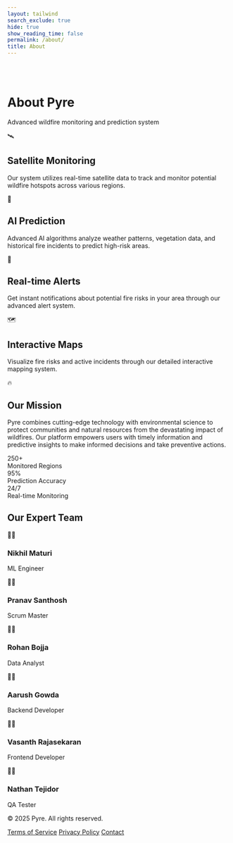 ```yaml
---
layout: tailwind
search_exclude: true
hide: true
show_reading_time: false
permalink: /about/
title: About
---
```


<!-- NOTE: I removed that part from the class part of the overall div, when switching to the base layout -->
<!-- style="background-image: url('https://cdnjs.cloudflare.com/ajax/libs/particles.js/2.0.0/particles.min.js'); background-size: cover;" -->
<div class="min-h-screen bg-black text-gray-200">
  <!-- <div class="absolute inset-0 bg-black bg-opacity-90 z-0" style="background-image: radial-gradient(circle, rgba(255, 100, 50, 0.1) 1px, transparent 1px); background-size: 30px 30px;"></div> -->

  <br>
  <br>

  <!-- Main Content -->
  <div class="relative z-10 container mx-auto px-4 py-12">
    <!-- Header -->
    <div class="text-center mb-12">
      <h1 class="text-4xl font-bold text-white mb-2">About Pyre</h1>
      <p class="text-xl text-gray-400">Advanced wildfire monitoring and prediction system</p>
    </div>
    <div class="grid md:grid-cols-2 gap-6 mb-12">
      <!-- Satellite Monitoring -->
      <div class="bg-gray-900 bg-opacity-80 backdrop-blur-sm p-6 rounded-lg border border-gray-800 hover:border-orange-900 transition duration-300">
        <div class="flex items-center mb-4">
          <span class="text-orange-500 text-2xl mr-3">🛰️</span>
          <h2 class="text-xl font-semibold text-white">Satellite Monitoring</h2>
        </div>
        <p class="text-gray-400">
          Our system utilizes real-time satellite data to track and monitor potential wildfire hotspots across various regions.
        </p>
      </div>
      <div class="bg-gray-900 bg-opacity-80 backdrop-blur-sm p-6 rounded-lg border border-gray-800 hover:border-orange-900 transition duration-300">
        <div class="flex items-center mb-4">
          <span class="text-orange-500 text-2xl mr-3">🤖</span>
          <h2 class="text-xl font-semibold text-white">AI Prediction</h2>
        </div>
        <p class="text-gray-400">
          Advanced AI algorithms analyze weather patterns, vegetation data, and historical fire incidents to predict high-risk areas.
        </p>
      </div>
      <div class="bg-gray-900 bg-opacity-80 backdrop-blur-sm p-6 rounded-lg border border-gray-800 hover:border-orange-900 transition duration-300">
        <div class="flex items-center mb-4">
          <span class="text-orange-500 text-2xl mr-3">🔔</span>
          <h2 class="text-xl font-semibold text-white">Real-time Alerts</h2>
        </div>
        <p class="text-gray-400">
          Get instant notifications about potential fire risks in your area through our advanced alert system.
        </p>
      </div>
      <div class="bg-gray-900 bg-opacity-80 backdrop-blur-sm p-6 rounded-lg border border-gray-800 hover:border-orange-900 transition duration-300">
        <div class="flex items-center mb-4">
          <span class="text-orange-500 text-2xl mr-3">🗺️</span>
          <h2 class="text-xl font-semibold text-white">Interactive Maps</h2>
        </div>
        <p class="text-gray-400">
          Visualize fire risks and active incidents through our detailed interactive mapping system.
        </p>
      </div>
    </div>
    <div class="bg-gradient-to-r from-orange-900 to-red-900 bg-opacity-40 p-8 rounded-lg mb-12">
      <div class="flex items-center mb-4">
        <span class="text-orange-400 text-2xl mr-3">🔥</span>
        <h2 class="text-2xl font-bold text-white">Our Mission</h2>
      </div>
      <p class="text-gray-200 leading-relaxed">
        Pyre combines cutting-edge technology with environmental science to protect communities and natural resources from the devastating impact of wildfires. Our platform empowers users with timely information and predictive insights to make informed decisions and take preventive actions.
      </p>
    </div>
    <div class="grid md:grid-cols-3 gap-6 mb-16">
      <div class="bg-gray-900 bg-opacity-60 p-6 rounded-lg text-center">
        <div class="text-orange-500 text-3xl font-bold mb-2">250+</div>
        <div class="text-gray-400">Monitored Regions</div>
      </div>
      <div class="bg-gray-900 bg-opacity-60 p-6 rounded-lg text-center">
        <div class="text-orange-500 text-3xl font-bold mb-2">95%</div>
        <div class="text-gray-400">Prediction Accuracy</div>
      </div>
      <div class="bg-gray-900 bg-opacity-60 p-6 rounded-lg text-center">
        <div class="text-orange-500 text-3xl font-bold mb-2">24/7</div>
        <div class="text-gray-400">Real-time Monitoring</div>
      </div>
    </div>
    <div class="mb-16">
      <h2 class="text-2xl font-bold text-white text-center mb-8">Our Expert Team</h2>
      <div class="grid md:grid-cols-3 gap-8">
        <div class="text-center">
          <div class="w-32 h-32 mx-auto mb-4 rounded-full bg-gradient-to-br from-gray-700 to-gray-900 flex items-center justify-center text-orange-500 text-4xl">
            👨‍🔬
          </div>
          <h3 class="text-lg font-semibold text-white">Nikhil Maturi</h3>
          <p class="text-gray-400">ML Engineer</p>
        </div>
        <div class="text-center">
          <div class="w-32 h-32 mx-auto mb-4 rounded-full bg-gradient-to-br from-gray-700 to-gray-900 flex items-center justify-center text-orange-500 text-4xl">
            👨‍🔬
          </div>
          <h3 class="text-lg font-semibold text-white">Pranav Santhosh</h3>
          <p class="text-gray-400">Scrum Master</p>
        </div>
        <div class="text-center">
          <div class="w-32 h-32 mx-auto mb-4 rounded-full bg-gradient-to-br from-gray-700 to-gray-900 flex items-center justify-center text-orange-500 text-4xl">
            👨‍🚒
          </div>
          <h3 class="text-lg font-semibold text-white">Rohan Bojja</h3>
          <p class="text-gray-400">Data Analyst</p>
        </div>
        <div class="text-center">
          <div class="w-32 h-32 mx-auto mb-4 rounded-full bg-gradient-to-br from-gray-700 to-gray-900 flex items-center justify-center text-orange-500 text-4xl">
            👨‍🚒
          </div>
          <h3 class="text-lg font-semibold text-white">Aarush Gowda</h3>
          <p class="text-gray-400">Backend Developer</p>
        </div>
        <div class="text-center">
          <div class="w-32 h-32 mx-auto mb-4 rounded-full bg-gradient-to-br from-gray-700 to-gray-900 flex items-center justify-center text-orange-500 text-4xl">
            👨‍💼
          </div>
          <h3 class="text-lg font-semibold text-white">Vasanth Rajasekaran</h3>
          <p class="text-gray-400">Frontend Developer</p>
        </div>
        <div class="text-center">
          <div class="w-32 h-32 mx-auto mb-4 rounded-full bg-gradient-to-br from-gray-700 to-gray-900 flex items-center justify-center text-orange-500 text-4xl">
            👨‍🚒
          </div>
          <h3 class="text-lg font-semibold text-white">Nathan Tejidor</h3>
          <p class="text-gray-400">QA Tester</p>
        </div>
      </div>
    </div>
  </div>
  <footer class="relative z-10 bg-black bg-opacity-80 py-8 border-t border-gray-800">
    <div class="container mx-auto px-4">
      <div class="flex flex-col md:flex-row justify-between items-center">
        <div class="mb-4 md:mb-0">
          <p class="text-gray-500">© 2025 Pyre. All rights reserved.</p>
        </div>
        <div class="flex space-x-4">
          <a href="#" class="text-gray-500 hover:text-orange-500 transition duration-200">Terms of Service</a>
          <a href="#" class="text-gray-500 hover:text-orange-500 transition duration-200">Privacy Policy</a>
          <a href="#" class="text-gray-500 hover:text-orange-500 transition duration-200">Contact</a>
        </div>
      </div>
    </div>
  </footer>
</div>

